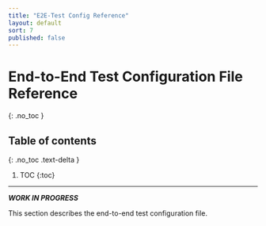 ```yaml
---
title: "E2E-Test Config Reference"
layout: default
sort: 7
published: false
---
```


# End-to-End Test Configuration File Reference
{: .no_toc }

## Table of contents
{: .no_toc .text-delta }

1. TOC
{:toc}

---

***WORK IN PROGRESS***

This section describes the end-to-end test configuration file.
